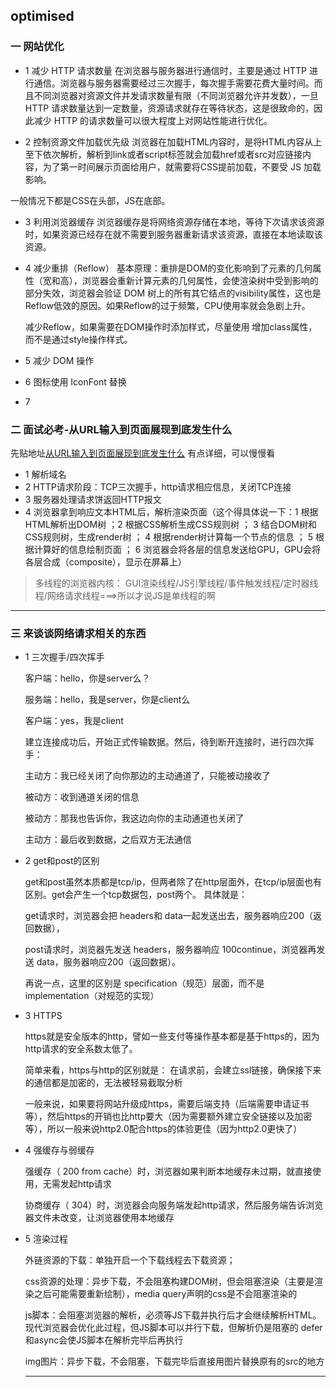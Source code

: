 ## optimised
### 一 网站优化
* 1 减少 HTTP 请求数量
在浏览器与服务器进行通信时，主要是通过 HTTP 进行通信。浏览器与服务器需要经过三次握手，每次握手需要花费大量时间。而且不同浏览器对资源文件并发请求数量有限（不同浏览器允许并发数），一旦 HTTP 请求数量达到一定数量，资源请求就存在等待状态，这是很致命的，因此减少 HTTP 的请求数量可以很大程度上对网站性能进行优化。

* 2 控制资源文件加载优先级
浏览器在加载HTML内容时，是将HTML内容从上至下依次解析，解析到link或者script标签就会加载href或者src对应链接内容，为了第一时间展示页面给用户，就需要将CSS提前加载，不要受 JS 加载影响。

一般情况下都是CSS在头部，JS在底部。

* 3 利用浏览器缓存
浏览器缓存是将网络资源存储在本地，等待下次请求该资源时，如果资源已经存在就不需要到服务器重新请求该资源，直接在本地读取该资源。

* 4 减少重排（Reflow）
    基本原理：重排是DOM的变化影响到了元素的几何属性（宽和高），浏览器会重新计算元素的几何属性，会使渲染树中受到影响的部分失效，浏览器会验证 DOM 树上的所有其它结点的visibility属性，这也是Reflow低效的原因。如果Reflow的过于频繁，CPU使用率就会急剧上升。

    减少Reflow，如果需要在DOM操作时添加样式，尽量使用 增加class属性，而不是通过style操作样式。

* 5 减少 DOM 操作

* 6 图标使用 IconFont 替换

* 7 

### 二 面试必考-从URL输入到页面展现到底发生什么
先贴地址[从URL输入到页面展现到底发生什么](https://mp.weixin.qq.com/s?__biz=MzAxODE2MjM1MA==&mid=2651555392&idx=1&sn=9042c990f82fe5d03f03e6af7536b4c3&chksm=80255181b752d897524a6f1ee332f245761c89a5e01d0cbf0499e3a74a21f3865f8cfff823cf&scene=21#wechat_redirect)
 有点详细，可以慢慢看
 
 * 1 解析域名
 * 2 HTTP请求阶段：TCP三次握手，http请求相应信息，关闭TCP连接
 * 3 服务器处理请求饼返回HTTP报文
 * 4 浏览器拿到响应文本HTML后，解析渲染页面（这个得具体说一下：1 根据HTML解析出DOM树 ；2 根据CSS解析生成CSS规则树 ； 3 结合DOM树和CSS规则树，生成render树 ； 4 根据render树计算每一个节点的信息 ； 5 根据计算好的信息绘制页面 ； 6 浏览器会将各层的信息发送给GPU，GPU会将各层合成（composite），显示在屏幕上）
 > 多线程的浏览器内核： GUI渲染线程/JS引擎线程/事件触发线程/定时器线程/网络请求线程===>所以才说JS是单线程的啊
 ***
 ### 三 来谈谈网络请求相关的东西
 * 1 三次握手/四次挥手
 
     客户端：hello，你是server么？

     服务端：hello，我是server，你是client么
 
     客户端：yes，我是client
         
     建立连接成功后，开始正式传输数据。然后，待到断开连接时，进行四次挥手：
        
     主动方：我已经关闭了向你那边的主动通道了，只能被动接收了
        
     被动方：收到通道关闭的信息
        
     被动方：那我也告诉你，我这边向你的主动通道也关闭了
        
     主动方：最后收到数据，之后双方无法通信
        
 * 2 get和post的区别
     
     get和post虽然本质都是tcp/ip，但两者除了在http层面外，在tcp/ip层面也有区别。get会产生一个tcp数据包，post两个。
     具体就是：
     
     get请求时，浏览器会把 headers和 data一起发送出去，服务器响应200（返回数据），
     
     post请求时，浏览器先发送 headers，服务器响应 100continue，浏览器再发送 data，服务器响应200（返回数据）。
     
     再说一点，这里的区别是 specification（规范）层面，而不是 implementation（对规范的实现）
  
  * 3 HTTPS
  
    https就是安全版本的http，譬如一些支付等操作基本都是基于https的，因为http请求的安全系数太低了。
  
    简单来看，https与http的区别就是： 在请求前，会建立ssl链接，确保接下来的通信都是加密的，无法被轻易截取分析
  
    一般来说，如果要将网站升级成https，需要后端支持（后端需要申请证书等），然后https的开销也比http要大（因为需要额外建立安全链接以及加密等），所以一般来说http2.0配合https的体验更佳（因为http2.0更快了）
  
  * 4 强缓存与弱缓存
  
    强缓存（ 200 from cache）时，浏览器如果判断本地缓存未过期，就直接使用，无需发起http请求
  
    协商缓存（ 304）时，浏览器会向服务端发起http请求，然后服务端告诉浏览器文件未改变，让浏览器使用本地缓存
  
  * 5 渲染过程
  
    外链资源的下载：单独开启一个下载线程去下载资源；
    
    css资源的处理：异步下载，不会阻塞构建DOM树，但会阻塞渲染（主要是渲染之后可能需要重新绘制），media query声明的css是不会阻塞渲染的
    
    js脚本：会阻塞浏览器的解析，必须等JS下载并执行后才会继续解析HTML。现代浏览器会优化此过程，但JS脚本可以并行下载，但解析仍是阻塞的 defer和async会使JS脚本在解析完毕后再执行
    
    img图片：异步下载，不会阻塞，下载完毕后直接用图片替换原有的src的地方
    ***
        
  
  
 
 
 
 

